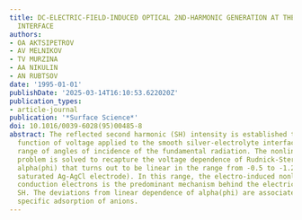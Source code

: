 ```yaml
---
title: DC-ELECTRIC-FIELD-INDUCED OPTICAL 2ND-HARMONIC GENERATION AT THE SMOOTH METAL-ELECTROLYTE
  INTERFACE
authors:
- OA AKTSIPETROV
- AV MELNIKOV
- TV MURZINA
- AA NIKULIN
- AN RUBTSOV
date: '1995-01-01'
publishDate: '2025-03-14T16:10:53.622020Z'
publication_types:
- article-journal
publication: '*Surface Science*'
doi: 10.1016/0039-6028(95)00485-8
abstract: The reflected second harmonic (SH) intensity is established to be a quadratic
  function of voltage applied to the smooth silver-electrolyte interface in a wide
  range of angles of incidence of the fundamental radiation. The nonlinear reduction
  problem is solved to recapture the voltage dependence of Rudnick-Stern’s parameter
  alpha(phi) that turns out to be linear in the range from -0.5 to -1.2 V (versus
  saturated Ag-AgCl electrode). In this range, the electro-induced nonlinearity of
  conduction electrons is the predominant mechanism behind the electric-field-induced
  SH. The deviations from linear dependence of alpha(phi) are associated with the
  specific adsorption of anions.
---
```

